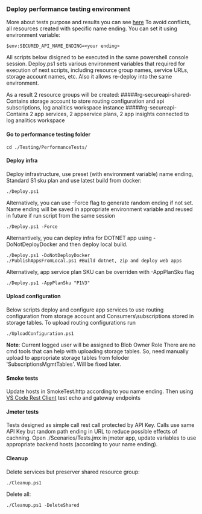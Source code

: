 ### Deploy performance testing environment
More about tests purpose and results you can see [here](./../Product/Performance.md)
To avoid conflicts, all resources created with specific name ending. You can set it using environment variable:

```
$env:SECURED_API_NAME_ENDING=<your ending>
```

All scripts below disigned to be executed in the same powershell console session. Deploy.ps1 sets various environment variables that required for execution of next scripts, including resource group names, service URLs, storage account names, etc. Also it allows re-deploy into the same environment.

As a result 2 resource groups will be created:
#####rg-secureapi-shared-<your ending>
Contains storage account to store routing configuration and api subscriptions, log analitics workspace instance
#####rg-secureapi-<your ending>
Contains 2 app services, 2 appservice plans, 2 app insights connected to log analitics workspace

#### Go to performance testing folder
```
cd ./Testing/PerformanceTests/
```
#### Deploy infra

Deploy infrastructure, use preset (with environment variable) name ending, Standard S1 sku plan and use latest build from docker:
```
./Deploy.ps1
```

Alternatively, you can use -Force flag to generate random ending if not set. Name ending will be saved in appropriate environment variable and reused in future if run script from the same session
```
./Deploy.ps1 -Force
```

Alternantively, you can deploy infra for DOTNET app using -DoNotDeployDocker and then deploy local build.
```
./Deploy.ps1 -DoNotDeployDocker
./PublishAppsFromLocal.ps1 #Build dotnet, zip and deploy web apps
```

Alternatively, app service plan SKU can be overriden with -AppPlanSku flag
```
./Deploy.ps1 -AppPlanSku "P1V3" 
```

#### Upload configuration
Below scripts deploy and configure app services to use routing configuration from storage account and Consumers\subscriptions stored in storage tables. 
To upload routing configurations run
```
./UploadConfiguration.ps1
```
__Note__: Current logged user will be assigned to Blob Owner Role
There are no cmd tools that can help with uploading storage tables. So, need manually upload to appropriate storage tables from foloder 'SubscriptionsMgmtTables'. Will be fixed later.
#### Smoke tests
Update hosts in SmokeTest.http according to you name ending. Then using [VS Code Rest Client](https://marketplace.visualstudio.com/items?itemName=humao.rest-client) test echo and gateway endpoints
#### Jmeter tests
Tests designed as simple call rest call protected by API Key. Calls use same API Key but random path ending in URL to reduce possible effects of cachning.
Open ./Scenarios/Tests.jmx in jmeter app, update variables to use appropriate backend hosts (according to your name ending). 
#### Cleanup
Delete services but preserver shared resource group:
```
./Cleanup.ps1
```
Delete all:
```
./Cleanup.ps1 -DeleteShared
```
